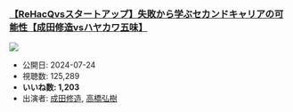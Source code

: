 ### [【ReHacQvsスタートアップ】失敗から学ぶセカンドキャリアの可能性【成田修造vsハヤカワ五味】](https://www.youtube.com/watch?v=UHz6Sf6WCVE)
[![](https://img.youtube.com/vi/UHz6Sf6WCVE/hqdefault.jpg)](https://www.youtube.com/watch?v=UHz6Sf6WCVE)
-   公開日: 2024-07-24
-   視聴数: 125,289
-   **いいね数: 1,203**
-   出演者: [成田修造](/rehacq_fan/people/成田修造 "wikilink"), [高橋弘樹](/rehacq_fan/people/高橋弘樹 "wikilink")
